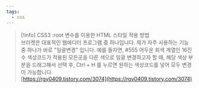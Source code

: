 ```yaml
---
tags:
  - css
---
```



> [!info] CSS3 :root 변수를 이용한 HTML 스타일 적용 방법  
> 브라켓은 대표적인 웹에디터 프로그램 중 하나입니다. 제가 자주 사용하는 기능 중 하나가 바로 "일괄변경" 입니다. 예를 들자면, \#555 어두운 회색 계열인 16진수 색상코드가 적용된 모든곳을 다른 색으로 일괄 변경하고자 할 때, 해당 색상 부분을 드래그해서 선택 후, Ctrl + H 를 누르면 원하는 색상코드를 넣어 모두 변경이 가능합니다.  
> [https://rgy0409.tistory.com/3074](https://rgy0409.tistory.com/3074)